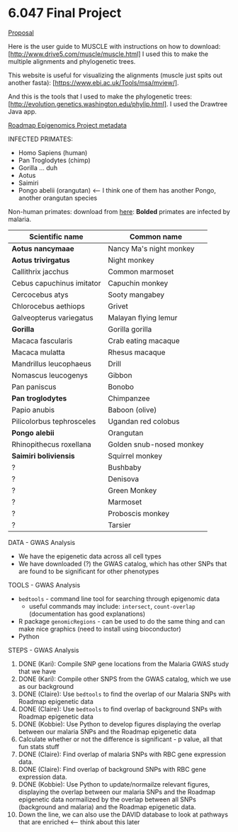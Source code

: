 # 6.047 Final Project

[Proposal][proposal]

Here is the user guide to MUSCLE with instructions on how to download: [http://www.drive5.com/muscle/muscle.html] I used this to make the multiple alignments and phylogenetic trees.

This website is useful for visualizing the alignments (muscle just spits out another fasta): [https://www.ebi.ac.uk/Tools/msa/mview/].

And this is the tools that I used to make the phylogenetic trees: [http://evolution.genetics.washington.edu/phylip.html]. I used the Drawtree Java app.

[Roadmap Epigenomics Project metadata][roadmap]

INFECTED PRIMATES:

-   Homo Sapiens (human)
-   Pan Troglodytes (chimp)
-   Gorilla ... duh
-   Aotus
-   Saimiri
-   Pongo abelii (orangutan) <-- I think one of them has another Pongo, another orangutan species

Non-human primates: download from [here][usc]:
**Bolded** primates are infected by malaria.

| Scientific name           | Common name              |
| ------------------------- | ------------------------ |
| **Aotus nancymaae**       | Nancy Ma's night monkey  |
| **Aotus trivirgatus**     | Night monkey             |
| Callithrix jacchus        | Common marmoset          |
| Cebus capuchinus imitator | Capuchin monkey          |
| Cercocebus atys           | Sooty mangabey           |
| Chlorocebus aethiops      | Grivet                   |
| Galveopterus variegatus   | Malayan flying lemur     |
| **Gorilla**               | Gorilla gorilla          |
| Macaca fascularis         | Crab eating macaque      |
| Macaca mulatta            | Rhesus macaque           |
| Mandrillus leucophaeus    | Drill                    |
| Nomascus leucogenys       | Gibbon                   |
| Pan paniscus              | Bonobo                   |
| **Pan troglodytes**       | Chimpanzee               |
| Papio anubis              | Baboon (olive)           |
| Pilicolorbus tephrosceles | Ugandan red colobus      |
| **Pongo alebii**          | Orangutan                |
| Rhinopithecus roxellana   | Golden snub-nosed monkey |
| **Saimiri boliviensis**   | Squirrel monkey          |
| ?                         | Bushbaby                 |
| ?                         | Denisova                 |
| ?                         | Green Monkey             |
| ?                         | Marmoset                 |
| ?                         | Proboscis monkey         |
| ?                         | Tarsier                  |

DATA - GWAS Analysis

-   We have the epigenetic data across all cell types
-   We have downloaded (?) the GWAS catalog, which has other SNPs that are found to be significant for other phenotypes

TOOLS - GWAS Analysis

-   `bedtools` - command line tool for searching through epigenomic data
    -   useful commands may include: `intersect`, `count-overlap` (documentation has good explanations)
-   R package `genomicRegions` - can be used to do the same thing and can make nice graphics (need to install using bioconductor)
-   Python

STEPS - GWAS Analysis

1.  DONE (Kari): Compile SNP gene locations from the Malaria GWAS study that we have
1.  DONE (Kari): Compile other SNPS from the GWAS catalog, which we use as our background
1.  DONE (Claire): Use `bedtools` to find the overlap of our Malaria SNPs with Roadmap epigenetic data
1.  DONE (Claire): Use `bedtools` to find overlap of background SNPs with Roadmap epigenetic data
1.  DONE (Kobbie): Use Python to develop figures displaying the overlap between our malaria SNPs and the Roadmap epigenetic data
1.  Calculate whether or not the difference is significant - p value, all that fun stats stuff
1.  DONE (Claire): Find overlap of malaria SNPs with RBC gene expression data.
1.  DONE (Claire): Find overlap of background SNPs with RBC gene expression data.
1.  DONE (Kobbie): Use Python to update/normailze relevant figures, displaying the overlap between our malaria SNPs and the Roadmap epigenetic data normailized by the overlap between all SNPs (background and malaria) and the Roadmap epigenetic data.
1.  Down the line, we can also use the DAVID database to look at pathways that are enriched <-- think about this later

[proposal]: https://docs.google.com/document/d/1F0Ke9Pjggio1-GSsk4dtYaaRajI1zjJQ_VCiW0mkeaQ/edit#
[usc]: http://hgdownload.cse.ucsc.edu/goldenPath/panPan2/bigZips/
[roadmap]: https://docs.google.com/spreadsheets/d/1yikGx4MsO9Ei36b64yOy9Vb6oPC5IBGlFbYEt-N6gOM/edit#gid=15
